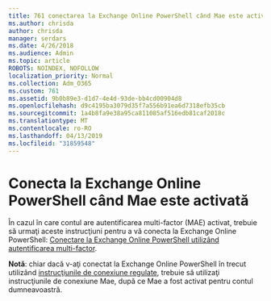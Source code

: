 ```yaml
---
title: 761 conectarea la Exchange Online PowerShell când Mae este activată
ms.author: chrisda
author: chrisda
manager: serdars
ms.date: 4/26/2018
ms.audience: Admin
ms.topic: article
ROBOTS: NOINDEX, NOFOLLOW
localization_priority: Normal
ms.collection: Adm_O365
ms.custom: 761
ms.assetid: 9b0b89e3-d1d7-4e4d-93de-bb4cd00904d8
ms.openlocfilehash: d9c4195ba3079d35f7a556b91ea6d7318efb35cb
ms.sourcegitcommit: 1a4b8fa9e38a95ca811085af516edb81caf2018c
ms.translationtype: MT
ms.contentlocale: ro-RO
ms.lasthandoff: 04/13/2019
ms.locfileid: "31859548"
---
```

# <a name="connect-to-exchange-online-powershell-when-mfa-is-enabled"></a>Conecta la Exchange Online PowerShell când Mae este activată

În cazul în care contul are autentificarea multi-factor (MAE) activat, trebuie să urmaţi aceste instrucţiuni pentru a vă conecta la Exchange Online PowerShell: [Conectare la Exchange Online PowerShell utilizând autentificarea multi-factor](https://docs.microsoft.com/powershell/exchange/exchange-online/connect-to-exchange-online-powershell/mfa-connect-to-exchange-online-powershell).

**Notă**: chiar dacă v-aţi conectat la Exchange Online PowerShell în trecut utilizând [instrucţiunile de conexiune regulate](https://docs.microsoft.com/powershell/exchange/exchange-online/connect-to-exchange-online-powershell/connect-to-exchange-online-powershell), trebuie să utilizaţi instrucţiunile de conexiune Mae, după ce Mae a fost activat pentru contul dumneavoastră.
